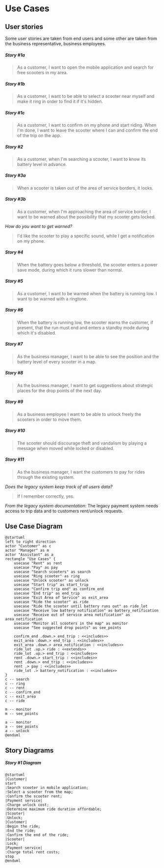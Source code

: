 # Use Cases
## User stories
Some user stories are taken from end users and some other are taken from the business representative, business employees.
##### Story #1a
>As a customer, I want to open the mobile application and search for free scooters in my area.
##### Story #1b
>As a customer, I want to be able to select a scooter near myself and make it ring in order to find it if it's hidden.
##### Story #1c
>As a customer, I want to confirm on my phone and start riding. When I'm done, I want to leave the scooter where I can and confirm the end of the trip on the app.
##### Story #2
>As a customer, when I'm searching a scooter, I want to know its battery level in advance.
##### Story #3a
>When a scooter is taken out of the area of service borders, it locks.
##### Story #3b
>As a customer, when I'm approaching the area of service border, I want to be warned about the possibility that my scooter gets locked.

_How do you want to get warned?_
>I'd like the scooter to play a specific sound, while I get a notification on my phone.
##### Story #4
>When the battery goes below a threshold, the scooter enters a power save mode, during which it runs slower than normal.
##### Story #5
>As a customer, I want to be warned when the battery is running low. I want to be warned with a ringtone.
##### Story #6
>When the battery is running low, the scooter warns the customer, if present, that the run must end and enters a standby mode during which it's disabled.
##### Story #7
>As the business manager, I want to be able to see the position and the battery level of every scooter in a map.
##### Story #8
>As the business manager, I want to get suggestions about strategic places for the drop points of the next day.
##### Story #9
>As a business employee I want to be able to unlock freely the scooters in order to move them.
##### Story #10
>The scooter should discourage theft and vandalism by playing a message when moved while locked or disabled.
##### Story #11
>As the business manager, I want the customers to pay for rides through the existing system.

_Does the legacy system keep track of all users data?_
>If I remember correctly, yes.

_From the legacy system documentation:_
The legacy payment system needs access to trip data and to customers rent/unlock requests.

## Use Case Diagram
```plantuml
@startuml
left to right direction
actor "Customer" as c
actor "Manager" as m
actor "Assistant" as a
rectangle "Use Cases" {
    usecase "Rent" as rent
    usecase "Pay" as pay
    usecase "Search scooters" as search 
    usecase "Ring scooter" as ring
    usecase "Unlock scooter" as unlock
    usecase "Start trip" as start_trip
    usecase "Confirm trip end" as confirm_end
    usecase "End trip" as end_trip
    usecase "Exit Area of Service" as exit_area
    usecase "Ride the scooter" as ride
    usecase "Ride the scooter until battery runs out" as ride_lot
    usecase "Receive low battery notification" as battery_notification
    usecase "Receive out of service area notification" as area_notification
    usecase "Monitor all scooters in the map" as monitor
    usecase "See suggested drop points" as see_points

    confirm_end .down.> end_trip : <<includes>>
    exit_area .down.> end_trip : <<includes>>
    exit_area .down.> area_notification : <<includes>>
    ride_lot .up.> ride : <<extends>>
    ride_lot .up.> end_trip : <<includes>>
    rent .down.> start_trip : <<includes>>
    rent .down.> end_trip : <<includes>>
    rent .> pay : <<includes>>
    ride_lot .> battery_notification : <<includes>>
}
c -- search
c -- ring
c -- rent
c -- confirm_end
c -- exit_area
c -- ride

m -- monitor
m -- see_points

a -- monitor
a -- see_points
a -- unlock
@enduml
```

## Story Diagrams
##### Story #1 Diagram
```plantuml
@startuml
|Customer|
start
:Search scooter in mobile application;
:Select a scooter from the map;
:Confirm the scooter rent;
|Payment service|
:Charge unlock cost;
:Determine maximum ride duration affordable;
|Scooter|
:Unlock;
|Customer|
:Begin the ride;
:End the ride;
:Confirm the end of the ride;
|Scooter|
:Lock;
|Payment service|
:Charge total rent costs;
stop
@enduml
```